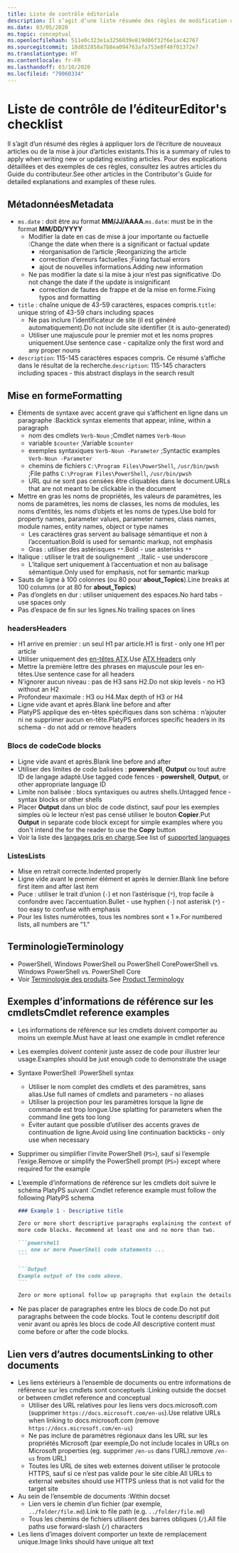 ```yaml
---
title: Liste de contrôle éditoriale
description: Il s’agit d’une liste résumée des règles de modification de la documentation de PowerShell.
ms.date: 03/05/2020
ms.topic: conceptual
ms.openlocfilehash: 511e0c323e1a3256039e819d06f32f6e1ac42767
ms.sourcegitcommit: 18d832858a7b8ea094763afa753e0f48f01372e7
ms.translationtype: HT
ms.contentlocale: fr-FR
ms.lasthandoff: 03/10/2020
ms.locfileid: "79060334"
---
```

# <a name="editors-checklist"></a><span data-ttu-id="8ec36-103">Liste de contrôle de l’éditeur</span><span class="sxs-lookup"><span data-stu-id="8ec36-103">Editor's checklist</span></span>

<span data-ttu-id="8ec36-104">Il s’agit d’un résumé des règles à appliquer lors de l’écriture de nouveaux articles ou de la mise à jour d’articles existants.</span><span class="sxs-lookup"><span data-stu-id="8ec36-104">This is a summary of rules to apply when writing new or updating existing articles.</span></span> <span data-ttu-id="8ec36-105">Pour des explications détaillées et des exemples de ces règles, consultez les autres articles du Guide du contributeur.</span><span class="sxs-lookup"><span data-stu-id="8ec36-105">See other articles in the Contributor's Guide for detailed explanations and examples of these rules.</span></span>

## <a name="metadata"></a><span data-ttu-id="8ec36-106">Métadonnées</span><span class="sxs-lookup"><span data-stu-id="8ec36-106">Metadata</span></span>

- <span data-ttu-id="8ec36-107">`ms.date` : doit être au format **MM/JJ/AAAA**.</span><span class="sxs-lookup"><span data-stu-id="8ec36-107">`ms.date`: must be in the format **MM/DD/YYYY**</span></span>
  - <span data-ttu-id="8ec36-108">Modifier la date en cas de mise à jour importante ou factuelle :</span><span class="sxs-lookup"><span data-stu-id="8ec36-108">Change the date when there is a significant or factual update</span></span>
    - <span data-ttu-id="8ec36-109">réorganisation de l’article ;</span><span class="sxs-lookup"><span data-stu-id="8ec36-109">Reorganizing the article</span></span>
    - <span data-ttu-id="8ec36-110">correction d’erreurs factuelles ;</span><span class="sxs-lookup"><span data-stu-id="8ec36-110">Fixing factual errors</span></span>
    - <span data-ttu-id="8ec36-111">ajout de nouvelles informations.</span><span class="sxs-lookup"><span data-stu-id="8ec36-111">Adding new information</span></span>
  - <span data-ttu-id="8ec36-112">Ne pas modifier la date si la mise à jour n’est pas significative :</span><span class="sxs-lookup"><span data-stu-id="8ec36-112">Do not change the date if the update is insignificant</span></span>
    - <span data-ttu-id="8ec36-113">correction de fautes de frappe et de la mise en forme.</span><span class="sxs-lookup"><span data-stu-id="8ec36-113">Fixing typos and formatting</span></span>
- <span data-ttu-id="8ec36-114">`title` : chaîne unique de 43-59 caractères, espaces compris.</span><span class="sxs-lookup"><span data-stu-id="8ec36-114">`title`: unique string of 43-59 chars including spaces</span></span>
  - <span data-ttu-id="8ec36-115">Ne pas inclure l’identificateur de site (il est généré automatiquement).</span><span class="sxs-lookup"><span data-stu-id="8ec36-115">Do not include site identifier (it is auto-generated)</span></span>
  - <span data-ttu-id="8ec36-116">Utiliser une majuscule pour le premier mot et les noms propres uniquement.</span><span class="sxs-lookup"><span data-stu-id="8ec36-116">Use sentence case - capitalize only the first word and any proper nouns</span></span>
- <span data-ttu-id="8ec36-117">`description`: 115-145 caractères espaces compris. Ce résumé s’affiche dans le résultat de la recherche.</span><span class="sxs-lookup"><span data-stu-id="8ec36-117">`description`: 115-145 characters including spaces - this abstract displays in the search result</span></span>

## <a name="formatting"></a><span data-ttu-id="8ec36-118">Mise en forme</span><span class="sxs-lookup"><span data-stu-id="8ec36-118">Formatting</span></span>

- <span data-ttu-id="8ec36-119">Éléments de syntaxe avec accent grave qui s’affichent en ligne dans un paragraphe :</span><span class="sxs-lookup"><span data-stu-id="8ec36-119">Backtick syntax elements that appear, inline, within a paragraph</span></span>
  - <span data-ttu-id="8ec36-120">nom des cmdlets `Verb-Noun` ;</span><span class="sxs-lookup"><span data-stu-id="8ec36-120">Cmdlet names `Verb-Noun`</span></span>
  - <span data-ttu-id="8ec36-121">variable `$counter` ;</span><span class="sxs-lookup"><span data-stu-id="8ec36-121">Variable `$counter`</span></span>
  - <span data-ttu-id="8ec36-122">exemples syntaxiques `Verb-Noun -Parameter` ;</span><span class="sxs-lookup"><span data-stu-id="8ec36-122">Syntactic examples `Verb-Noun -Parameter`</span></span>
  - <span data-ttu-id="8ec36-123">chemins de fichiers `C:\Program Files\PowerShell`, `/usr/bin/pwsh` ;</span><span class="sxs-lookup"><span data-stu-id="8ec36-123">File paths `C:\Program Files\PowerShell`, `/usr/bin/pwsh`</span></span>
  - <span data-ttu-id="8ec36-124">URL qui ne sont pas censées être cliquables dans le document.</span><span class="sxs-lookup"><span data-stu-id="8ec36-124">URLs that are not meant to be clickable in the document</span></span>
- <span data-ttu-id="8ec36-125">Mettre en gras les noms de propriétés, les valeurs de paramètres, les noms de paramètres, les noms de classes, les noms de modules, les noms d’entités, les noms d’objets et les noms de types.</span><span class="sxs-lookup"><span data-stu-id="8ec36-125">Use bold for property names, parameter values, parameter names, class names, module names, entity names, object or type names</span></span>
  - <span data-ttu-id="8ec36-126">Les caractères gras servent au balisage sémantique et non à l’accentuation.</span><span class="sxs-lookup"><span data-stu-id="8ec36-126">Bold is used for semantic markup, not emphasis</span></span>
  - <span data-ttu-id="8ec36-127">Gras : utiliser des astérisques `**`.</span><span class="sxs-lookup"><span data-stu-id="8ec36-127">Bold - use asterisks `**`</span></span>
- <span data-ttu-id="8ec36-128">Italique : utiliser le trait de soulignement `_`.</span><span class="sxs-lookup"><span data-stu-id="8ec36-128">Italic - use underscore `_`</span></span>
  - <span data-ttu-id="8ec36-129">L’italique sert uniquement à l’accentuation et non au balisage sémantique.</span><span class="sxs-lookup"><span data-stu-id="8ec36-129">Only used for emphasis, not for semantic markup</span></span>
- <span data-ttu-id="8ec36-130">Sauts de ligne à 100 colonnes (ou 80 pour **about_Topics**).</span><span class="sxs-lookup"><span data-stu-id="8ec36-130">Line breaks at 100 columns (or at 80 for **about_Topics**)</span></span>
- <span data-ttu-id="8ec36-131">Pas d’onglets en dur : utiliser uniquement des espaces.</span><span class="sxs-lookup"><span data-stu-id="8ec36-131">No hard tabs - use spaces only</span></span>
- <span data-ttu-id="8ec36-132">Pas d’espace de fin sur les lignes.</span><span class="sxs-lookup"><span data-stu-id="8ec36-132">No trailing spaces on lines</span></span>

### <a name="headers"></a><span data-ttu-id="8ec36-133">headers</span><span class="sxs-lookup"><span data-stu-id="8ec36-133">Headers</span></span>

- <span data-ttu-id="8ec36-134">H1 arrive en premier : un seul H1 par article.</span><span class="sxs-lookup"><span data-stu-id="8ec36-134">H1 is first - only one H1 per article</span></span>
- <span data-ttu-id="8ec36-135">Utiliser uniquement des [en-têtes ATX](https://github.github.com/gfm/#atx-headings).</span><span class="sxs-lookup"><span data-stu-id="8ec36-135">Use [ATX Headers](https://github.github.com/gfm/#atx-headings) only</span></span>
- <span data-ttu-id="8ec36-136">Mettre la première lettre des phrases en majuscule pour les en-têtes.</span><span class="sxs-lookup"><span data-stu-id="8ec36-136">Use sentence case for all headers</span></span>
- <span data-ttu-id="8ec36-137">N’ignorer aucun niveau : pas de H3 sans H2.</span><span class="sxs-lookup"><span data-stu-id="8ec36-137">Do not skip levels - no H3 without an H2</span></span>
- <span data-ttu-id="8ec36-138">Profondeur maximale : H3 ou H4.</span><span class="sxs-lookup"><span data-stu-id="8ec36-138">Max depth of H3 or H4</span></span>
- <span data-ttu-id="8ec36-139">Ligne vide avant et après.</span><span class="sxs-lookup"><span data-stu-id="8ec36-139">Blank line before and after</span></span>
- <span data-ttu-id="8ec36-140">PlatyPS applique des en-têtes spécifiques dans son schéma : n’ajouter ni ne supprimer aucun en-tête.</span><span class="sxs-lookup"><span data-stu-id="8ec36-140">PlatyPS enforces specific headers in its schema - do not add or remove headers</span></span>

### <a name="code-blocks"></a><span data-ttu-id="8ec36-141">Blocs de code</span><span class="sxs-lookup"><span data-stu-id="8ec36-141">Code blocks</span></span>

- <span data-ttu-id="8ec36-142">Ligne vide avant et après.</span><span class="sxs-lookup"><span data-stu-id="8ec36-142">Blank line before and after</span></span>
- <span data-ttu-id="8ec36-143">Utiliser des limites de code balisées : **powershell**, **Output** ou tout autre ID de langage adapté.</span><span class="sxs-lookup"><span data-stu-id="8ec36-143">Use tagged code fences - **powershell**, **Output**, or other appropriate language ID</span></span>
- <span data-ttu-id="8ec36-144">Limite non balisée : blocs syntaxiques ou autres shells.</span><span class="sxs-lookup"><span data-stu-id="8ec36-144">Untagged fence - syntax blocks or other shells</span></span>
- <span data-ttu-id="8ec36-145">Placer **Output** dans un bloc de code distinct, sauf pour les exemples simples où le lecteur n’est pas censé utiliser le bouton **Copier**.</span><span class="sxs-lookup"><span data-stu-id="8ec36-145">Put **Output** in separate code block except for simple examples where you don't intend the for the reader to use the **Copy** button</span></span>
- <span data-ttu-id="8ec36-146">Voir la liste des [langages pris en charge](/contribute/code-in-docs#supported-languages).</span><span class="sxs-lookup"><span data-stu-id="8ec36-146">See list of [supported languages](/contribute/code-in-docs#supported-languages)</span></span>

### <a name="lists"></a><span data-ttu-id="8ec36-147">Listes</span><span class="sxs-lookup"><span data-stu-id="8ec36-147">Lists</span></span>

- <span data-ttu-id="8ec36-148">Mise en retrait correcte.</span><span class="sxs-lookup"><span data-stu-id="8ec36-148">Indented properly</span></span>
- <span data-ttu-id="8ec36-149">Ligne vide avant le premier élément et après le dernier.</span><span class="sxs-lookup"><span data-stu-id="8ec36-149">Blank line before first item and after last item</span></span>
- <span data-ttu-id="8ec36-150">Puce : utiliser le trait d’union (`-`) et non l’astérisque (`*`), trop facile à confondre avec l’accentuation.</span><span class="sxs-lookup"><span data-stu-id="8ec36-150">Bullet - use hyphen (`-`) not asterisk (`*`) - too easy to confuse with emphasis</span></span>
- <span data-ttu-id="8ec36-151">Pour les listes numérotées, tous les nombres sont « 1 ».</span><span class="sxs-lookup"><span data-stu-id="8ec36-151">For numbered lists, all numbers are "1."</span></span>

## <a name="terminology"></a><span data-ttu-id="8ec36-152">Terminologie</span><span class="sxs-lookup"><span data-stu-id="8ec36-152">Terminology</span></span>

- <span data-ttu-id="8ec36-153">PowerShell, Windows PowerShell ou PowerShell Core</span><span class="sxs-lookup"><span data-stu-id="8ec36-153">PowerShell vs. Windows PowerShell vs. PowerShell Core</span></span>
- <span data-ttu-id="8ec36-154">Voir [Terminologie des produits](powershell-style-guide.md#product-terminology).</span><span class="sxs-lookup"><span data-stu-id="8ec36-154">See [Product Terminology](powershell-style-guide.md#product-terminology)</span></span>

## <a name="cmdlet-reference-examples"></a><span data-ttu-id="8ec36-155">Exemples d’informations de référence sur les cmdlets</span><span class="sxs-lookup"><span data-stu-id="8ec36-155">Cmdlet reference examples</span></span>

- <span data-ttu-id="8ec36-156">Les informations de référence sur les cmdlets doivent comporter au moins un exemple.</span><span class="sxs-lookup"><span data-stu-id="8ec36-156">Must have at least one example in cmdlet reference</span></span>
- <span data-ttu-id="8ec36-157">Les exemples doivent contenir juste assez de code pour illustrer leur usage.</span><span class="sxs-lookup"><span data-stu-id="8ec36-157">Examples should be just enough code to demonstrate the usage</span></span>
- <span data-ttu-id="8ec36-158">Syntaxe PowerShell :</span><span class="sxs-lookup"><span data-stu-id="8ec36-158">PowerShell syntax</span></span>
  - <span data-ttu-id="8ec36-159">Utiliser le nom complet des cmdlets et des paramètres, sans alias.</span><span class="sxs-lookup"><span data-stu-id="8ec36-159">Use full names of cmdlets and parameters - no aliases</span></span>
  - <span data-ttu-id="8ec36-160">Utiliser la projection pour les paramètres lorsque la ligne de commande est trop longue.</span><span class="sxs-lookup"><span data-stu-id="8ec36-160">Use splatting for parameters when the command line gets too long</span></span>
  - <span data-ttu-id="8ec36-161">Éviter autant que possible d’utiliser des accents graves de continuation de ligne.</span><span class="sxs-lookup"><span data-stu-id="8ec36-161">Avoid using line continuation backticks - only use when necessary</span></span>
- <span data-ttu-id="8ec36-162">Supprimer ou simplifier l’invite PowerShell (`PS>`), sauf si l’exemple l’exige.</span><span class="sxs-lookup"><span data-stu-id="8ec36-162">Remove or simplify the PowerShell prompt (`PS>`) except where required for the example</span></span>
- <span data-ttu-id="8ec36-163">L’exemple d’informations de référence sur les cmdlets doit suivre le schéma PlatyPS suivant :</span><span class="sxs-lookup"><span data-stu-id="8ec36-163">Cmdlet reference example must follow the following PlatyPS schema</span></span>

  ~~~Markdown
  ### Example 1 - Descriptive title

  Zero or more short descriptive paragraphs explaining the context of the example followed by one or
  more code blocks. Recommend at least one and no more than two.

  ```powershell
  ... one or more PowerShell code statements ...
  ```

  ```Output
  Example output of the code above.
  ```

  Zero or more optional follow up paragraphs that explain the details of the code and output.
  ~~~

- <span data-ttu-id="8ec36-164">Ne pas placer de paragraphes entre les blocs de code.</span><span class="sxs-lookup"><span data-stu-id="8ec36-164">Do not put paragraphs between the code blocks.</span></span> <span data-ttu-id="8ec36-165">Tout le contenu descriptif doit venir avant ou après les blocs de code.</span><span class="sxs-lookup"><span data-stu-id="8ec36-165">All descriptive content must come before or after the code blocks.</span></span>

## <a name="linking-to-other-documents"></a><span data-ttu-id="8ec36-166">Lien vers d’autres documents</span><span class="sxs-lookup"><span data-stu-id="8ec36-166">Linking to other documents</span></span>

- <span data-ttu-id="8ec36-167">Les liens extérieurs à l’ensemble de documents ou entre informations de référence sur les cmdlets sont conceptuels :</span><span class="sxs-lookup"><span data-stu-id="8ec36-167">Linking outside the docset or between cmdlet reference and conceptual</span></span>
  - <span data-ttu-id="8ec36-168">Utiliser des URL relatives pour les liens vers docs.microsoft.com (supprimer `https://docs.microsoft.com/en-us`).</span><span class="sxs-lookup"><span data-stu-id="8ec36-168">Use relative URLs when linking to docs.microsoft.com (remove `https://docs.microsoft.com/en-us`)</span></span>
  - <span data-ttu-id="8ec36-169">Ne pas inclure de paramètres régionaux dans les URL sur les propriétés Microsoft (par exemple,</span><span class="sxs-lookup"><span data-stu-id="8ec36-169">Do not include locales in URLs on Microsoft properties (eg.</span></span> <span data-ttu-id="8ec36-170">supprimer `/en-us` dans l’URL).</span><span class="sxs-lookup"><span data-stu-id="8ec36-170">remove `/en-us` from URL)</span></span>
  - <span data-ttu-id="8ec36-171">Toutes les URL de sites web externes doivent utiliser le protocole HTTPS, sauf si ce n’est pas valide pour le site cible.</span><span class="sxs-lookup"><span data-stu-id="8ec36-171">All URLs to external websites should use HTTPS unless that is not valid for the target site</span></span>
- <span data-ttu-id="8ec36-172">Au sein de l’ensemble de documents :</span><span class="sxs-lookup"><span data-stu-id="8ec36-172">Within docset</span></span>
  - <span data-ttu-id="8ec36-173">Lien vers le chemin d’un fichier (par exemple, `../folder/file.md`).</span><span class="sxs-lookup"><span data-stu-id="8ec36-173">Link to file path (e.g. `../folder/file.md`)</span></span>
  - <span data-ttu-id="8ec36-174">Tous les chemins de fichiers utilisent des barres obliques (`/`).</span><span class="sxs-lookup"><span data-stu-id="8ec36-174">All file paths use forward-slash (`/`) characters</span></span>
- <span data-ttu-id="8ec36-175">Les liens d’images doivent comporter un texte de remplacement unique.</span><span class="sxs-lookup"><span data-stu-id="8ec36-175">Image links should have unique alt text</span></span>
